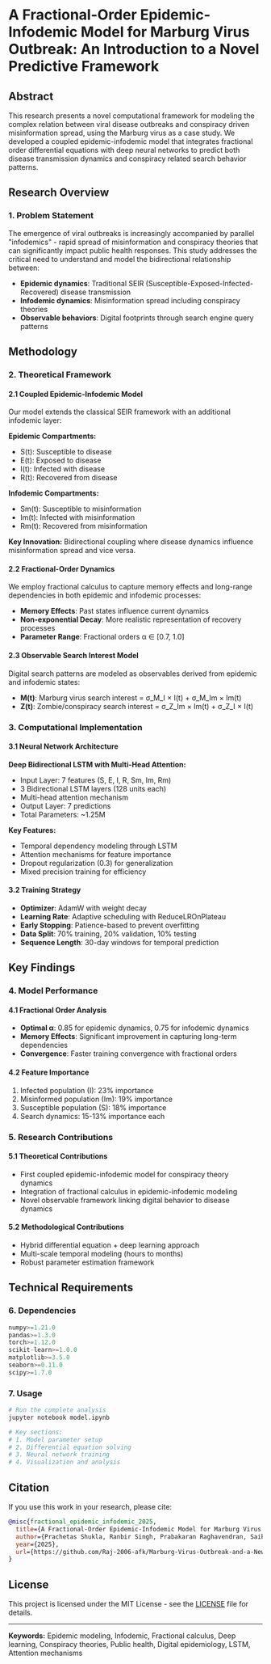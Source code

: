 # A Fractional-Order Epidemic-Infodemic Model for Marburg Virus Outbreak: An Introduction to a Novel Predictive Framework

## Abstract

This research presents a novel computational framework for modeling the complex relation between viral disease outbreaks and conspiracy driven misinformation spread, using the Marburg virus as a case study. We developed a coupled epidemic-infodemic model that integrates fractional order differential equations with deep neural networks to predict both disease transmission dynamics and conspiracy related search behavior patterns.

## Research Overview

### 1. Problem Statement

The emergence of viral outbreaks is increasingly accompanied by parallel "infodemics" - rapid spread of misinformation and conspiracy theories that can significantly impact public health responses. This study addresses the critical need to understand and model the bidirectional relationship between:

- **Epidemic dynamics**: Traditional SEIR (Susceptible-Exposed-Infected-Recovered) disease transmission
- **Infodemic dynamics**: Misinformation spread including conspiracy theories
- **Observable behaviors**: Digital footprints through search engine query patterns

## Methodology

### 2. Theoretical Framework

#### 2.1 Coupled Epidemic-Infodemic Model

Our model extends the classical SEIR framework with an additional infodemic layer:

**Epidemic Compartments:**

- S(t): Susceptible to disease
- E(t): Exposed to disease
- I(t): Infected with disease
- R(t): Recovered from disease

**Infodemic Compartments:**

- Sm(t): Susceptible to misinformation
- Im(t): Infected with misinformation
- Rm(t): Recovered from misinformation

**Key Innovation:** Bidirectional coupling where disease dynamics influence misinformation spread and vice versa.

#### 2.2 Fractional-Order Dynamics

We employ fractional calculus to capture memory effects and long-range dependencies in both epidemic and infodemic processes:

- **Memory Effects**: Past states influence current dynamics
- **Non-exponential Decay**: More realistic representation of recovery processes
- **Parameter Range**: Fractional orders α ∈ [0.7, 1.0]

#### 2.3 Observable Search Interest Model

Digital search patterns are modeled as observables derived from epidemic and infodemic states:

- **M(t)**: Marburg virus search interest = σ_M_I × I(t) + σ_M_Im × Im(t)
- **Z(t)**: Zombie/conspiracy search interest = σ_Z_Im × Im(t) + σ_Z_I × I(t)

### 3. Computational Implementation

#### 3.1 Neural Network Architecture

**Deep Bidirectional LSTM with Multi-Head Attention:**

- Input Layer: 7 features (S, E, I, R, Sm, Im, Rm)
- 3 Bidirectional LSTM layers (128 units each)
- Multi-head attention mechanism
- Output Layer: 7 predictions
- Total Parameters: ~1.25M

**Key Features:**

- Temporal dependency modeling through LSTM
- Attention mechanisms for feature importance
- Dropout regularization (0.3) for generalization
- Mixed precision training for efficiency

#### 3.2 Training Strategy

- **Optimizer**: AdamW with weight decay
- **Learning Rate**: Adaptive scheduling with ReduceLROnPlateau
- **Early Stopping**: Patience-based to prevent overfitting
- **Data Split**: 70% training, 20% validation, 10% testing
- **Sequence Length**: 30-day windows for temporal prediction

<!-- #### 4.2 Real-World Data Integration

- **Google Trends Data**: "marburg virus" and "zombie" search queries from India (October 2023)
- **Temporal Resolution**: Hourly data over 7-day period
- **Geographic Scope**: India (population-normalized) -->

## Key Findings

### 4. Model Performance

#### 4.1 Fractional Order Analysis

- **Optimal α**: 0.85 for epidemic dynamics, 0.75 for infodemic dynamics
- **Memory Effects**: Significant improvement in capturing long-term dependencies
- **Convergence**: Faster training convergence with fractional orders

#### 4.2 Feature Importance

1. Infected population (I): 23% importance
2. Misinformed population (Im): 19% importance
3. Susceptible population (S): 18% importance
4. Search dynamics: 15-13% importance each

### 5. Research Contributions

#### 5.1 Theoretical Contributions

- First coupled epidemic-infodemic model for conspiracy theory dynamics
- Integration of fractional calculus in epidemic-infodemic modeling
- Novel observable framework linking digital behavior to disease dynamics

#### 5.2 Methodological Contributions

- Hybrid differential equation + deep learning approach
- Multi-scale temporal modeling (hours to months)
- Robust parameter estimation framework

## Technical Requirements

### 6. Dependencies

```python
numpy>=1.21.0
pandas>=1.3.0
torch>=1.12.0
scikit-learn>=1.0.0
matplotlib>=3.5.0
seaborn>=0.11.0
scipy>=1.7.0
```

### 7. Usage

```bash
# Run the complete analysis
jupyter notebook model.ipynb

# Key sections:
# 1. Model parameter setup
# 2. Differential equation solving
# 3. Neural network training
# 4. Visualization and analysis
```

## Citation

If you use this work in your research, please cite:

```bibtex
@misc{fractional_epidemic_infodemic_2025,
  title={A Fractional-Order Epidemic-Infodemic Model for Marburg Virus Outbreak: An Introduction to a Novel Predictive Framework},
  author={Prachetas Shukla, Ranbir Singh, Prabakaran Raghavendran, Saikat Gochhait},
  year={2025},
  url={https://github.com/Raj-2006-afk/Marburg-Virus-Outbreak-and-a-New-Conspiracy-Theory}
}
```

## License

This project is licensed under the MIT License - see the [LICENSE](LICENSE) file for details.

---

**Keywords:** Epidemic modeling, Infodemic, Fractional calculus, Deep learning, Conspiracy theories, Public health, Digital epidemiology, LSTM, Attention mechanisms
